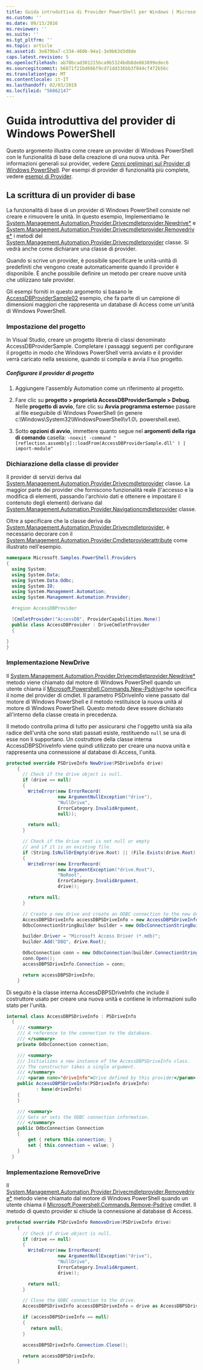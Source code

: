 ```yaml
---
title: Guida introduttiva di Provider PowerShell per Windows | Microsoft Docs
ms.custom: ''
ms.date: 09/13/2016
ms.reviewer: ''
ms.suite: ''
ms.tgt_pltfrm: ''
ms.topic: article
ms.assetid: 3e879ba7-c334-460b-94a1-3e9b63d3d8de
caps.latest.revision: 5
ms.openlocfilehash: ab78bcad301215bca9b5324bdb8de863899edec6
ms.sourcegitcommit: b6871f21bd666f9cd71dd336bb3f844cf472b56c
ms.translationtype: MT
ms.contentlocale: it-IT
ms.lasthandoff: 02/03/2019
ms.locfileid: "56862147"
---
```

# <a name="windows-powershell-provider-quickstart"></a>Guida introduttiva del provider di Windows PowerShell

Questo argomento illustra come creare un provider di Windows PowerShell con le funzionalità di base della creazione di una nuova unità. Per informazioni generali sui provider, vedere [Cenni preliminari sul Provider di Windows PowerShell](./windows-powershell-provider-overview.md). Per esempi di provider di funzionalità più complete, vedere [esempi di Provider](./provider-samples.md).

## <a name="writing-a-basic-provider"></a>La scrittura di un provider di base

La funzionalità di base di un provider di Windows PowerShell consiste nel creare e rimuovere le unità. In questo esempio, Implementiamo le [System.Management.Automation.Provider.Drivecmdletprovider.Newdrive*](/dotnet/api/System.Management.Automation.Provider.DriveCmdletProvider.NewDrive) e [System.Management.Automation.Provider.Drivecmdletprovider.Removedrive*](/dotnet/api/System.Management.Automation.Provider.DriveCmdletProvider.RemoveDrive) i metodi del [System.Management.Automation.Provider.Drivecmdletprovider](/dotnet/api/System.Management.Automation.Provider.DriveCmdletProvider) classe. Si vedrà anche come dichiarare una classe di provider.

Quando si scrive un provider, è possibile specificare le unità-unità di predefiniti che vengono create automaticamente quando il provider è disponibile. È anche possibile definire un metodo per creare nuove unità che utilizzano tale provider.

Gli esempi forniti in questo argomento si basano le [AccessDBProviderSample02](./accessdbprovidersample02.md) esempio, che fa parte di un campione di dimensioni maggiori che rappresenta un database di Access come un'unità di Windows PowerShell.

### <a name="setting-up-the-project"></a>Impostazione del progetto

In Visual Studio, creare un progetto libreria di classi denominato AccessDBProviderSample. Completare i passaggi seguenti per configurare il progetto in modo che Windows PowerShell verrà avviato e il provider verrà caricato nella sessione, quando si compila e avvia il tuo progetto.

##### <a name="configure-the-provider-project"></a>Configurare il provider di progetto

1. Aggiungere l'assembly Automation come un riferimento al progetto.

2. Fare clic su **progetto > proprietà AccessDBProviderSample > Debug**. Nelle **progetto di avvio**, fare clic su **Avvia programma esterno**e passare al file eseguibile di Windows PowerShell (in genere c:\Windows\System32\WindowsPowerShell\v1.0\\. powershell.exe).

3. Sotto **opzioni di avvio**, immettere quanto segue nel **argomenti della riga di comando** casella: `-noexit -command "[reflection.assembly]::loadFrom(AccessDBProviderSample.dll' ) | import-module"`

### <a name="declaring-the-provider-class"></a>Dichiarazione della classe di provider

Il provider di servizi deriva dal [System.Management.Automation.Provider.Drivecmdletprovider](/dotnet/api/System.Management.Automation.Provider.DriveCmdletProvider) classe. La maggior parte dei provider che forniscono funzionalità reale (l'accesso e la modifica di elementi, passando l'archivio dati e ottenere e impostare il contenuto degli elementi) derivano dal [System.Management.Automation.Provider.Navigationcmdletprovider](/dotnet/api/System.Management.Automation.Provider.NavigationCmdletProvider) classe.

Oltre a specificare che la classe deriva da [System.Management.Automation.Provider.Drivecmdletprovider](/dotnet/api/System.Management.Automation.Provider.DriveCmdletProvider), è necessario decorare con il [ System.Management.Automation.Provider.Cmdletproviderattribute](/dotnet/api/System.Management.Automation.Provider.CmdletProviderAttribute) come illustrato nell'esempio.

```csharp
namespace Microsoft.Samples.PowerShell.Providers
{
  using System;
  using System.Data;
  using System.Data.Odbc;
  using System.IO;
  using System.Management.Automation;
  using System.Management.Automation.Provider;

  #region AccessDBProvider

  [CmdletProvider("AccessDB", ProviderCapabilities.None)]
  public class AccessDBProvider : DriveCmdletProvider
  {

}
}
```

### <a name="implementing-newdrive"></a>Implementazione NewDrive

Il [System.Management.Automation.Provider.Drivecmdletprovider.Newdrive*](/dotnet/api/System.Management.Automation.Provider.DriveCmdletProvider.NewDrive) metodo viene chiamato dal motore di Windows PowerShell quando un utente chiama il [Microsoft.Powershell.Commands.New-Psdrive](/dotnet/api/Microsoft.PowerShell.Commands.New-PSDrive)che specifica il nome del provider di cmdlet. Il parametro PSDriveInfo viene passato dal motore di Windows PowerShell e il metodo restituisce la nuova unità al motore di Windows PowerShell. Questo metodo deve essere dichiarato all'interno della classe creata in precedenza.

Il metodo controlla prima di tutto per assicurarsi che l'oggetto unità sia alla radice dell'unità che sono stati passati esiste, restituendo `null` se una di esse non li supportano. Un costruttore della classe interna AccessDBPSDriveInfo viene quindi utilizzato per creare una nuova unità e rappresenta una connessione al database di Access, l'unità.

```csharp
protected override PSDriveInfo NewDrive(PSDriveInfo drive)
    {
      // Check if the drive object is null.
      if (drive == null)
      {
        WriteError(new ErrorRecord(
                   new ArgumentNullException("drive"),
                   "NullDrive",
                   ErrorCategory.InvalidArgument,
                   null));

        return null;
      }

      // Check if the drive root is not null or empty
      // and if it is an existing file.
      if (String.IsNullOrEmpty(drive.Root) || (File.Exists(drive.Root) == false))
      {
        WriteError(new ErrorRecord(
                   new ArgumentException("drive.Root"),
                   "NoRoot",
                   ErrorCategory.InvalidArgument,
                   drive));

        return null;
      }

      // Create a new drive and create an ODBC connection to the new drive.
      AccessDBPSDriveInfo accessDBPSDriveInfo = new AccessDBPSDriveInfo(drive);
      OdbcConnectionStringBuilder builder = new OdbcConnectionStringBuilder();

      builder.Driver = "Microsoft Access Driver (*.mdb)";
      builder.Add("DBQ", drive.Root);

      OdbcConnection conn = new OdbcConnection(builder.ConnectionString);
      conn.Open();
      accessDBPSDriveInfo.Connection = conn;

      return accessDBPSDriveInfo;
    }
```

Di seguito è la classe interna AccessDBPSDriveInfo che include il costruttore usato per creare una nuova unità e contiene le informazioni sullo stato per l'unità.

```csharp
internal class AccessDBPSDriveInfo : PSDriveInfo
  {
    /// <summary>
    /// A reference to the connection to the database.
    /// </summary>
    private OdbcConnection connection;

    /// <summary>
    /// Initializes a new instance of the AccessDBPSDriveInfo class.
    /// The constructor takes a single argument.
    /// </summary>
    /// <param name="driveInfo">Drive defined by this provider</param>
    public AccessDBPSDriveInfo(PSDriveInfo driveInfo)
           : base(driveInfo)
    {
    }

    /// <summary>
    /// Gets or sets the ODBC connection information.
    /// </summary>
    public OdbcConnection Connection
    {
        get { return this.connection; }
        set { this.connection = value; }
    }
  }
```

### <a name="implementing-removedrive"></a>Implementazione RemoveDrive

Il [System.Management.Automation.Provider.Drivecmdletprovider.Removedrive*](/dotnet/api/System.Management.Automation.Provider.DriveCmdletProvider.RemoveDrive) metodo viene chiamato dal motore di Windows PowerShell quando un utente chiama il [Microsoft.Powershell.Commands.Remove-Psdrive](/dotnet/api/Microsoft.PowerShell.Commands.Remove-PSDrive) cmdlet. Il metodo di questo provider si chiude la connessione al database di Access.

```csharp
protected override PSDriveInfo RemoveDrive(PSDriveInfo drive)
    {
      // Check if drive object is null.
      if (drive == null)
      {
        WriteError(new ErrorRecord(
                   new ArgumentNullException("drive"),
                   "NullDrive",
                   ErrorCategory.InvalidArgument,
                   drive));

        return null;
      }

      // Close the ODBC connection to the drive.
      AccessDBPSDriveInfo accessDBPSDriveInfo = drive as AccessDBPSDriveInfo;

      if (accessDBPSDriveInfo == null)
      {
         return null;
      }

      accessDBPSDriveInfo.Connection.Close();

      return accessDBPSDriveInfo;
    }
```
